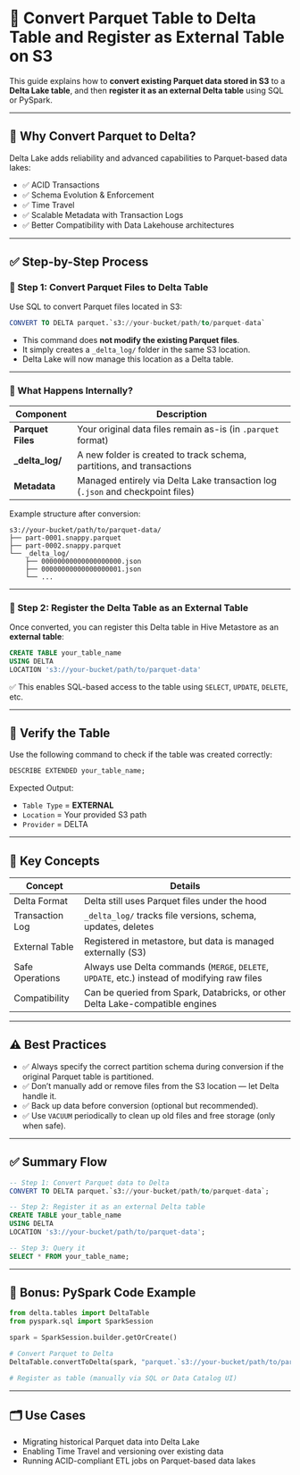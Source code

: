# 📘 Convert Parquet Table to Delta Table and Register as External Table on S3

This guide explains how to **convert existing Parquet data stored in S3** to a **Delta Lake table**, and then **register it as an external Delta table** using SQL or PySpark.

---

## 📌 Why Convert Parquet to Delta?

Delta Lake adds reliability and advanced capabilities to Parquet-based data lakes:

- ✅ ACID Transactions
- ✅ Schema Evolution & Enforcement
- ✅ Time Travel
- ✅ Scalable Metadata with Transaction Logs
- ✅ Better Compatibility with Data Lakehouse architectures

---

## ✅ Step-by-Step Process

### 🔁 Step 1: Convert Parquet Files to Delta Table

Use SQL to convert Parquet files located in S3:

```sql
CONVERT TO DELTA parquet.`s3://your-bucket/path/to/parquet-data`
```

* This command does **not modify the existing Parquet files**.
* It simply creates a `_delta_log/` folder in the same S3 location.
* Delta Lake will now manage this location as a Delta table.

---

### 📁 What Happens Internally?

| Component         | Description                                                                    |
| ----------------- | ------------------------------------------------------------------------------ |
| **Parquet Files** | Your original data files remain as-is (in `.parquet` format)                   |
| **\_delta\_log/** | A new folder is created to track schema, partitions, and transactions          |
| **Metadata**      | Managed entirely via Delta Lake transaction log (`.json` and checkpoint files) |

Example structure after conversion:

```
s3://your-bucket/path/to/parquet-data/
├── part-0001.snappy.parquet
├── part-0002.snappy.parquet
└── _delta_log/
    ├── 00000000000000000000.json
    ├── 00000000000000000001.json
    └── ...
```

---

### 📘 Step 2: Register the Delta Table as an External Table

Once converted, you can register this Delta table in Hive Metastore as an **external table**:

```sql
CREATE TABLE your_table_name
USING DELTA
LOCATION 's3://your-bucket/path/to/parquet-data'
```

✅ This enables SQL-based access to the table using `SELECT`, `UPDATE`, `DELETE`, etc.

---

## 🔎 Verify the Table

Use the following command to check if the table was created correctly:

```sql
DESCRIBE EXTENDED your_table_name;
```

Expected Output:

* `Table Type` = **EXTERNAL**
* `Location` = Your provided S3 path
* `Provider` = DELTA

---

## 🧠 Key Concepts

| Concept         | Details                                                                                      |
| --------------- | -------------------------------------------------------------------------------------------- |
| Delta Format    | Delta still uses Parquet files under the hood                                                |
| Transaction Log | `_delta_log/` tracks file versions, schema, updates, deletes                                 |
| External Table  | Registered in metastore, but data is managed externally (S3)                                 |
| Safe Operations | Always use Delta commands (`MERGE`, `DELETE`, `UPDATE`, etc.) instead of modifying raw files |
| Compatibility   | Can be queried from Spark, Databricks, or other Delta Lake-compatible engines                |

---

## ⚠️ Best Practices

* ✅ Always specify the correct partition schema during conversion if the original Parquet table is partitioned.
* ✅ Don’t manually add or remove files from the S3 location — let Delta handle it.
* ✅ Back up data before conversion (optional but recommended).
* ✅ Use `VACUUM` periodically to clean up old files and free storage (only when safe).

---

## ✅ Summary Flow

```sql
-- Step 1: Convert Parquet data to Delta
CONVERT TO DELTA parquet.`s3://your-bucket/path/to/parquet-data`;

-- Step 2: Register it as an external Delta table
CREATE TABLE your_table_name
USING DELTA
LOCATION 's3://your-bucket/path/to/parquet-data';

-- Step 3: Query it
SELECT * FROM your_table_name;
```

---

## 🧪 Bonus: PySpark Code Example

```python
from delta.tables import DeltaTable
from pyspark.sql import SparkSession

spark = SparkSession.builder.getOrCreate()

# Convert Parquet to Delta
DeltaTable.convertToDelta(spark, "parquet.`s3://your-bucket/path/to/parquet-data`")

# Register as table (manually via SQL or Data Catalog UI)
```

---

## 🗂️ Use Cases

* Migrating historical Parquet data into Delta Lake
* Enabling Time Travel and versioning over existing data
* Running ACID-compliant ETL jobs on Parquet-based data lakes
